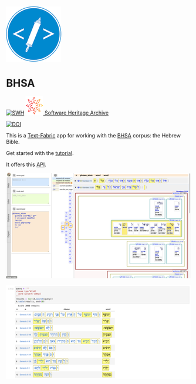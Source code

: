 ![logo](code/static/logo.png)

# BHSA

[![SWH](https://archive.softwareheritage.org/badge/origin/https://github.com/annotation/app-bhsa/)](https://archive.softwareheritage.org/browse/origin/https://github.com/annotation/app-bhsa/)
[![sha](sha.png) Software Heritage Archive](https://archive.softwareheritage.org/browse/origin/https://github.com/annotation/app-bhsa/)

[![DOI](https://zenodo.org/badge/161639222.svg)](https://zenodo.org/badge/latestdoi/161639222)

This is a
[Text-Fabric](https://githubv.com/annotation/text-fabric) app
for working with the
[BHSA](https://etcbc.github.io/bhsa/) corpus: the Hebrew Bible.

Get started with the
[tutorial](https://nbviewer.jupyter.org/github/annotation/tutorials/blob/master/bhsa/start.ipynb).

It offers this [API](https://annotation.github.io/text-fabric/Api/App/).

![shot](images/shot.png)

![jup](images/jup.png)
